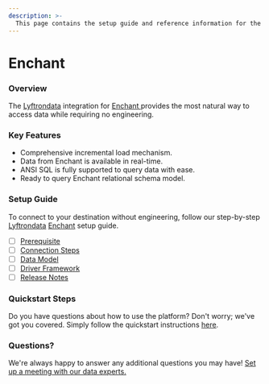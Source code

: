 ```yaml
---
description: >-
  This page contains the setup guide and reference information for the Enchant source connector.
---
```


# Enchant

### Overview

The [Lyftrondata](https://www.lyftrondata.com/) integration for [Enchant](https://www.lyftrondata.com/integration/enchant/)[ ](https://www.lyftrondata.com/integration/enchant/)provides the most natural way to access data while requiring no engineering.

### Key Features

* Comprehensive incremental load mechanism.
* Data from Enchant is available in real-time.&#x20;
* ANSI SQL is fully supported to query data with ease.
* Ready to query Enchant relational schema model.

### Setup Guide

To connect to your destination without engineering, follow our step-by-step [Lyftrondata](https://www.lyftrondata.com/)  [Enchant](https://www.lyftrondata.com/integration/enchant/) setup guide.

* [ ] [Prerequisite](../../business-analytics/enchant/prerequisite.md)
* [ ] [Connection Steps](../../business-analytics/enchant/connection-steps.md)
* [ ] [Data Model](../../business-analytics/enchant/data-model/)
* [ ] [Driver Framework](../../business-analytics/enchant/driver-framework/)
* [ ] [Release Notes](../../business-analytics/enchant/release-notes.md)

### Quickstart Steps

Do you have questions about how to use the platform? Don't worry; we've got you covered. Simply follow the quickstart instructions [here](../../../quickstart-steps.md).

### Questions? <a href="#questions" id="questions"></a>

We're always happy to answer any additional questions you may have! [Set up a meeting with our data experts.](https://www.lyftrondata.com/book-a-meeting/)

